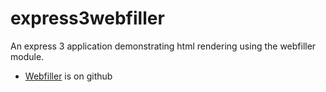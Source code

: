 # express3webfiller

An express 3 application demonstrating html rendering using the webfiller module.

* [Webfiller](https://github.com/haraldrudell/webfiller) is on github